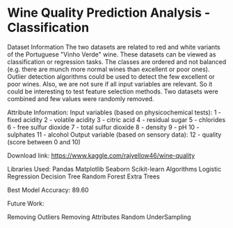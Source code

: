 
# Wine Quality Prediction Analysis - Classification

Dataset Information
The two datasets are related to red and white variants of the Portuguese "Vinho Verde" wine. These datasets can be viewed as classification or regression tasks. The classes are ordered and not balanced (e.g. there are munch more normal wines than excellent or poor ones). Outlier detection algorithms could be used to detect the few excellent or poor wines. Also, we are not sure if all input variables are relevant. So it could be interesting to test feature selection methods. Two datasets were combined and few values were randomly removed.

Attribute Information:
Input variables (based on physicochemical tests):
1 - fixed acidity
2 - volatile acidity
3 - citric acid
4 - residual sugar
5 - chlorides
6 - free sulfur dioxide
7 - total sulfur dioxide
8 - density
9 - pH
10 - sulphates
11 - alcohol
Output variable (based on sensory data):
12 - quality (score between 0 and 10)

Download link: https://www.kaggle.com/rajyellow46/wine-quality

Libraries Used:
Pandas
Matplotlib
Seaborn
Scikit-learn
Algorithms
Logistic Regression
Decision Tree
Random Forest
Extra Trees

Best Model Accuracy: 89.60

Future Work:

Removing Outliers
Removing Attributes
Random UnderSampling
